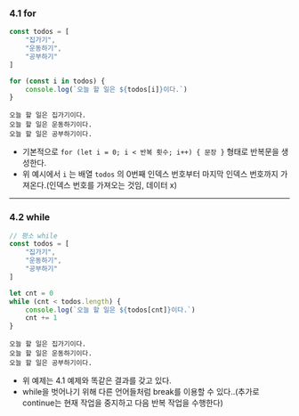 ### 4.1 for

``` js
const todos = [
    "집가기",
    "운동하기",
    "공부하기"
]

for (const i in todos) {
	console.log(`오늘 할 일은 ${todos[i]}이다.`)
}
```

```
오늘 할 일은 집가기이다.
오늘 할 일은 운동하기이다.
오늘 할 일은 공부하기이다.
```
- 기본적으로 `for (let i = 0; i < 반복 횟수; i++) { 문장 }` 형태로 반복문을 생성한다.
- 위 예시에서 `i` 는 배열 `todos` 의 0번째 인덱스 번호부터 마지막 인덱스 번호까지 가져온다.(인덱스 번호를 가져오는 것임, 데이터 x)

---
### 4.2 while

``` js
// 평소 while
const todos = [
    "집가기",
    "운동하기",
    "공부하기"
]

let cnt = 0
while (cnt < todos.length) {
    console.log(`오늘 할 일은 ${todos[cnt]}이다.`)
    cnt += 1
}
```

```
오늘 할 일은 집가기이다.
오늘 할 일은 운동하기이다.
오늘 할 일은 공부하기이다.
```
- 위 예제는 4.1 예제와 똑같은 결과를 갖고 있다.
- while을 벗어나기 위해 다른 언어들처럼 break를 이용할 수 있다..(추가로 continue는 현재 작업을 중지하고 다음 반복 작업을 수행한다)